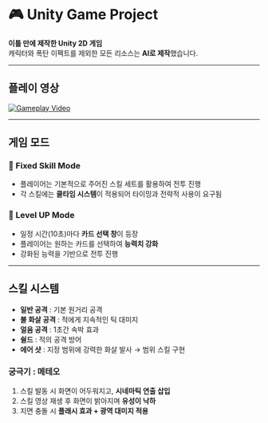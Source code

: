 # 🎮 Unity Game Project

 **이틀 만에 제작한 Unity 2D 게임**  
캐릭터와 폭탄 이펙트를 제외한 모든 리소스는 **AI로 제작**했습니다.  

---
## 플레이 영상

[![Gameplay Video](https://img.youtube.com/vi/2PF2f4u-Pik/0.jpg)](https://www.youtube.com/watch?v=2PF2f4u-Pik)


---

##  게임 모드

### 🔹 Fixed Skill Mode
- 플레이어는 기본적으로 주어진 스킬 세트를 활용하여 전투 진행  
- 각 스킬에는 **쿨타임 시스템**이 적용되어 타이밍과 전략적 사용이 요구됨  

### 🔹 Level UP Mode
- 일정 시간(10초)마다 **카드 선택 창**이 등장  
- 플레이어는 원하는 카드를 선택하여 **능력치 강화**  
- 강화된 능력을 기반으로 전투 진행  

---

## 스킬 시스템

- **일반 공격** : 기본 원거리 공격  
- **불 화살 공격** : 적에게 지속적인 틱 대미지  
- **얼음 공격** : 1초간 속박 효과  
- **쉴드** : 적의 공격 방어  
- **에어 샷** : 지정 범위에 강력한 화살 발사 → 범위 스킬 구현  

### 궁극기 : 메테오
1. 스킬 발동 시 화면이 어두워지고, **시네마틱 연출 삽입**  
2. 스킬 영상 재생 후 화면이 밝아지며 **유성이 낙하**  
3. 지면 충돌 시 **플래시 효과 + 광역 대미지 적용**  
